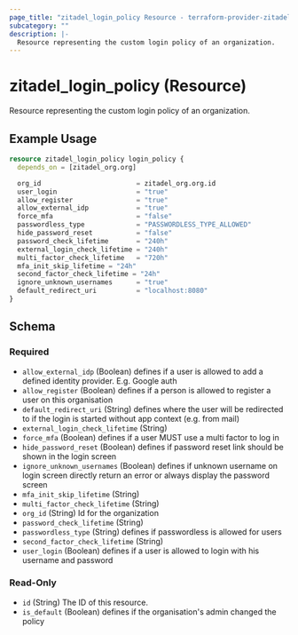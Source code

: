 ```yaml
---
page_title: "zitadel_login_policy Resource - terraform-provider-zitadel"
subcategory: ""
description: |-
  Resource representing the custom login policy of an organization.
---
```


# zitadel_login_policy (Resource)

Resource representing the custom login policy of an organization.

## Example Usage

```terraform
resource zitadel_login_policy login_policy {
  depends_on = [zitadel_org.org]

  org_id                        = zitadel_org.org.id
  user_login                    = "true"
  allow_register                = "true"
  allow_external_idp            = "true"
  force_mfa                     = "false"
  passwordless_type             = "PASSWORDLESS_TYPE_ALLOWED"
  hide_password_reset           = "false"
  password_check_lifetime       = "240h"
  external_login_check_lifetime = "240h"
  multi_factor_check_lifetime   = "720h"
  mfa_init_skip_lifetime = "24h"
  second_factor_check_lifetime = "24h"
  ignore_unknown_usernames      = "true"
  default_redirect_uri          = "localhost:8080"
}
```

<!-- schema generated by tfplugindocs -->
## Schema

### Required

- `allow_external_idp` (Boolean) defines if a user is allowed to add a defined identity provider. E.g. Google auth
- `allow_register` (Boolean) defines if a person is allowed to register a user on this organisation
- `default_redirect_uri` (String) defines where the user will be redirected to if the login is started without app context (e.g. from mail)
- `external_login_check_lifetime` (String)
- `force_mfa` (Boolean) defines if a user MUST use a multi factor to log in
- `hide_password_reset` (Boolean) defines if password reset link should be shown in the login screen
- `ignore_unknown_usernames` (Boolean) defines if unknown username on login screen directly return an error or always display the password screen
- `mfa_init_skip_lifetime` (String)
- `multi_factor_check_lifetime` (String)
- `org_id` (String) Id for the organization
- `password_check_lifetime` (String)
- `passwordless_type` (String) defines if passwordless is allowed for users
- `second_factor_check_lifetime` (String)
- `user_login` (Boolean) defines if a user is allowed to login with his username and password

### Read-Only

- `id` (String) The ID of this resource.
- `is_default` (Boolean) defines if the organisation's admin changed the policy